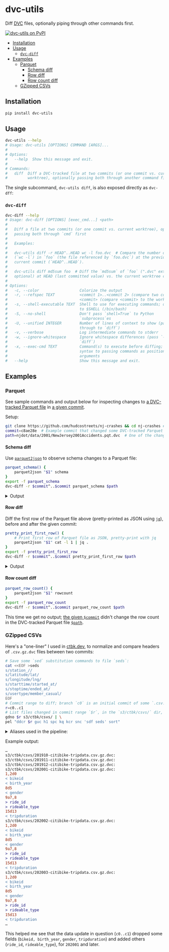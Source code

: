 # dvc-utils
Diff [DVC] files, optionally piping through other commands first.

[![dvc-utils on PyPI](https://img.shields.io/pypi/v/dvc-utils?label=dvc-utils)][PyPI]

<!-- toc -->
- [Installation](#installation)
- [Usage](#usage)
    - [`dvc-diff`](#dvc-diff)
- [Examples](#examples)
    - [Parquet](#parquet-diff)
        - [Schema diff](#parquet-schema-diff)
        - [Row diff](#parquet-row-diff)
        - [Row count diff](#parquet-row-count-diff)
    - [GZipped CSVs](#csv-gz)
<!-- /toc -->

## Installation <a id="installation"></a>
```bash
pip install dvc-utils
```

## Usage <a id="usage"></a>
<!-- `bmdf -- dvc-utils --help` -->
```bash
dvc-utils --help
# Usage: dvc-utils [OPTIONS] COMMAND [ARGS]...
#
# Options:
#   --help  Show this message and exit.
#
# Commands:
#   diff  Diff a DVC-tracked file at two commits (or one commit vs. current
#         worktree), optionally passing both through another command first
```

The single subcommand, `dvc-utils diff`, is also exposed directly as `dvc-dff`:

### `dvc-diff` <a id="dvc-diff"></a>
<!-- `bmdf -- dvc-diff --help` -->
```bash
dvc-diff --help
# Usage: dvc-diff [OPTIONS] [exec_cmd...] <path>
#
#   Diff a file at two commits (or one commit vs. current worktree), optionally
#   passing both through `cmd` first
#
#   Examples:
#
#   dvc-utils diff -r HEAD^..HEAD wc -l foo.dvc  # Compare the number of lines
#   (`wc -l`) in `foo` (the file referenced by `foo.dvc`) at the previous vs.
#   current commit (`HEAD^..HEAD`).
#
#   dvc-utils diff md5sum foo  # Diff the `md5sum` of `foo` (".dvc" extension is
#   optional) at HEAD (last committed value) vs. the current worktree content.
#
# Options:
#   -c, --color                  Colorize the output
#   -r, --refspec TEXT           <commit 1>..<commit 2> (compare two commits) or
#                                <commit> (compare <commit> to the worktree)
#   -s, --shell-executable TEXT  Shell to use for executing commands; defaults
#                                to $SHELL (/bin/bash)
#   -S, --no-shell               Don't pass `shell=True` to Python
#                                `subprocess`es
#   -U, --unified INTEGER        Number of lines of context to show (passes
#                                through to `diff`)
#   -v, --verbose                Log intermediate commands to stderr
#   -w, --ignore-whitespace      Ignore whitespace differences (pass `-w` to
#                                `diff`)
#   -x, --exec-cmd TEXT          Command(s) to execute before diffing; alternate
#                                syntax to passing commands as positional
#                                arguments
#   --help                       Show this message and exit.
```

## Examples <a id="examples"></a>

### Parquet <a id="parquet-diff"></a>
See sample commands and output below for inspecting changes to [a DVC-tracked Parquet file][commit path] in [a given commit][commit].

Setup:
```bash
git clone https://github.com/hudcostreets/nj-crashes && cd nj-crashes # Clone + enter example repo
commit=c8ae28e  # Example commit that changed some DVC-tracked Parquet files
path=njdot/data/2001/NewJersey2001Accidents.pqt.dvc  # One of the changed files
```

#### Schema diff <a id="parquet-schema-diff"></a>
Use [`parquet2json`] to observe schema changes to a Parquet file:
```bash
parquet_schema() {
    parquet2json "$1" schema
}
export -f parquet_schema
dvc-diff -r $commit^..$commit parquet_schema $path
```
<details><summary>Output</summary>

```diff
2d1
<   OPTIONAL BYTE_ARRAY Year (STRING);
8,10d6
<   OPTIONAL BYTE_ARRAY Crash Date (STRING);
<   OPTIONAL BYTE_ARRAY Crash Day Of Week (STRING);
<   OPTIONAL BYTE_ARRAY Crash Time (STRING);
14,17c10,13
<   OPTIONAL BYTE_ARRAY Total Killed (STRING);
<   OPTIONAL BYTE_ARRAY Total Injured (STRING);
<   OPTIONAL BYTE_ARRAY Pedestrians Killed (STRING);
<   OPTIONAL BYTE_ARRAY Pedestrians Injured (STRING);
---
>   OPTIONAL INT64 Total Killed;
>   OPTIONAL INT64 Total Injured;
>   OPTIONAL INT64 Pedestrians Killed;
>   OPTIONAL INT64 Pedestrians Injured;
20,21c16,17
<   OPTIONAL BYTE_ARRAY Alcohol Involved (STRING);
<   OPTIONAL BYTE_ARRAY HazMat Involved (STRING);
---
>   OPTIONAL BOOLEAN Alcohol Involved;
>   OPTIONAL BOOLEAN HazMat Involved;
23c19
<   OPTIONAL BYTE_ARRAY Total Vehicles Involved (STRING);
---
>   OPTIONAL INT64 Total Vehicles Involved;
29c25
<   OPTIONAL BYTE_ARRAY Mile Post (STRING);
---
>   OPTIONAL DOUBLE Mile Post;
47,48c43,44
<   OPTIONAL BYTE_ARRAY Latitude (STRING);
<   OPTIONAL BYTE_ARRAY Longitude (STRING);
---
>   OPTIONAL DOUBLE Latitude;
>   OPTIONAL DOUBLE Longitude;
51a48
>   OPTIONAL INT64 Date (TIMESTAMP(MICROS,false));
```

Here we can see that various date/time columns were consolidated, and several stringly-typed columns were converted to ints, floats, and booleans.

</details>

#### Row diff <a id="parquet-row-diff"></a>
Diff the first row of the Parquet file above (pretty-printed as JSON using [`jq`]), before and after the given commit:

```bash
pretty_print_first_row() {
    # Print first row of Parquet file as JSON, pretty-print with jq
    parquet2json "$1" cat -l 1 | jq .
}
export -f pretty_print_first_row
dvc-diff -r $commit^..$commit pretty_print_first_row $path
```

<details><summary>Output</summary>

```diff
2d1
<   "Year": "2001",
8,10d6
<   "Crash Date": "12/21/2001",
<   "Crash Day Of Week": "F",
<   "Crash Time": "1834",
14,17c10,13
<   "Total Killed": "0",
<   "Total Injured": "0",
<   "Pedestrians Killed": "0",
<   "Pedestrians Injured": "0",
---
>   "Total Killed": 0,
>   "Total Injured": 0,
>   "Pedestrians Killed": 0,
>   "Pedestrians Injured": 0,
20,21c16,17
<   "Alcohol Involved": "N",
<   "HazMat Involved": "N",
---
>   "Alcohol Involved": false,
>   "HazMat Involved": false,
23c19
<   "Total Vehicles Involved": "2",
---
>   "Total Vehicles Involved": 2,
29c25
<   "Mile Post": "",
---
>   "Mile Post": null,
47,48c43,44
<   "Latitude": "",
<   "Longitude": "",
---
>   "Latitude": null,
>   "Longitude": null,
51c47,48
<   "Reporting Badge No.": "830"
---
>   "Reporting Badge No.": "830",
>   "Date": "2001-12-21 18:34:00 +00:00"
```

This reflects the schema changes above.

</details>

#### Row count diff <a id="parquet-row-count-diff"></a>
```bash
parquet_row_count() {
    parquet2json "$1" rowcount
}
export -f parquet_row_count
dvc-diff -r $commit^..$commit parquet_row_count $path
```

This time we get no output; [the given `$commit`][commit] didn't change the row count in the DVC-tracked Parquet file [`$path`][commit path].

### GZipped CSVs <a id="csv-gz"></a>

Here's a "one-liner" I used in [ctbk.dev][ctbk.dev gh], to normalize and compare headers of `.csv.gz.dvc` files between two commits:

```bash
# Save some `sed` substitution commands to file `seds`:
cat <<EOF >seds
s/station_//
s/latitude/lat/
s/longitude/lng/
s/starttime/started_at/
s/stoptime/ended_at/
s/usertype/member_casual/
EOF
# Commit range to diff; branch `c0` is an initial commit of some `.csv.gz` files, branch `c1` is a later commit after some updates
r=c0..c1
# List files changed in commit range `$r`, in the `s3/ctbk/csvs/` dir, piping through several post-processing commands:
gdno $r s3/ctbk/csvs/ | \
pel "ddcr $r guc h1 spc kq kcr snc 'sdf seds' sort"
```

<details>
<summary>
Aliases used in the pipeline:
</summary>

- [`gdno`] (`git diff --name-only`): list files changed in the given commit range and directory
- [`pel`]: [`parallel`] alias that prepends an `echo {}` to the command
- [`ddcr`] (`dvc-diff -cr`): colorized `diff` output, revision range `$r`
- [`guc`] (`gunzip -c`): uncompress the `.csv.gz` files
- [`h1`] (`head -n1`): only examine each file's header line
- [`spc`] (`tr , $'\n'`): split the header line by commas (so each column name will be on one line, for easier `diff`ing below)
- [`kq`] (`tr -d '"'`): kill quote characters (in this case, header-column name quoting changed, but I don't care about that)
- [`kcr`] (`tr -d '\r'`): kill carriage returns (line endings also changed)
- [`snc`] (`sed -f 'snake_case.sed'`): snake-case column names
- [`sdf`] (`sed -f`): execute the `sed` substitution commands defined in the `seds` file above
- `sort`: sort the column names alphabetically (to identify missing or added columns, ignore rearrangements)

Note:
- Most of these are exported Bash functions, allowing them to be used inside the [`parallel`] command.
- I was able to build this pipeline iteratively, adding steps to normalize out the bits I didn't care about (and accumulating the `seds` commands).
</details>

Example output:
```diff
…
s3/ctbk/csvs/201910-citibike-tripdata.csv.gz.dvc:
s3/ctbk/csvs/201911-citibike-tripdata.csv.gz.dvc:
s3/ctbk/csvs/201912-citibike-tripdata.csv.gz.dvc:
s3/ctbk/csvs/202001-citibike-tripdata.csv.gz.dvc:
1,2d0
< bikeid
< birth_year
8d5
< gender
9a7,8
> ride_id
> rideable_type
15d13
< tripduration
s3/ctbk/csvs/202002-citibike-tripdata.csv.gz.dvc:
1,2d0
< bikeid
< birth_year
8d5
< gender
9a7,8
> ride_id
> rideable_type
15d13
< tripduration
s3/ctbk/csvs/202003-citibike-tripdata.csv.gz.dvc:
1,2d0
< bikeid
< birth_year
8d5
< gender
9a7,8
> ride_id
> rideable_type
15d13
< tripduration
…
```

This helped me see that the data update in question (`c0..c1`) dropped some fields (`bikeid, birth_year`, `gender`, `tripduration`) and added others (`ride_id`, `rideable_type`), for `202001` and later.

[DVC]: https://dvc.org/
[PyPI]: https://pypi.org/project/dvc-utils/
[`parquet2json`]: https://github.com/jupiter/parquet2json
[hudcostreets/nj-crashes]: https://github.com/hudcostreets/nj-crashes
[Parquet]: https://parquet.apache.org/
[commit]: https://github.com/hudcostreets/nj-crashes/commit/c8ae28e64f4917895d84074913f48e0a7afbc3d7
[commit path]: https://github.com/hudcostreets/nj-crashes/commit/c8ae28e64f4917895d84074913f48e0a7afbc3d7#diff-7f812dce61e0996354f4af414203e0933ccdfe9613cb406c40c1c41a14b9769c
[hudcostreets/nj-crashes]: https://github.com/hudcostreets/nj-crashes
[ctbk.dev gh]: https://github.com/neighbor-ryan/ctbk.dev
[`jq`]: https://jqlang.github.io/jq/
[`parallel`]: https://www.gnu.org/software/parallel/

[`gdno`]: https://github.com/ryan-williams/git-helpers/blob/96560df1406f41676f293becefb423895a755faf/diff/.gitconfig#L31
[`pel`]: https://github.com/ryan-williams/parallel-helpers/blob/e7ee109c4085c04036840ea78999cff73fcf9502/.parallel-rc#L6-L17
[`ddcr`]: https://github.com/ryan-williams/aws-helpers/blob/8a314f1e6b336833c772459de6b739f5c06a51a3/.dvc-rc#L84
[`guc`]: https://github.com/ryan-williams/zip-helpers/blob/c67d84fb06c0ab3609dacb68d900344d3b8e8f04/.zip-rc#L16
[`h1`]: https://github.com/ryan-williams/head-tail-helpers/blob/9715690f47ceeff6b6948b2093901f2b0830114b/.head-tail-rc#L3
[`spc`]: https://github.com/ryan-williams/col-helpers/blob/9493d003224249ee240d023f71ab03bdd4174b88/.cols-rc#L8
[`kq`]: https://github.com/ryan-williams/arg-helpers/blob/a8c60809f8878fa38b3c03614778fcf29132538e/.arg-rc#L115
[`kcr`]: https://github.com/ryan-williams/arg-helpers/blob/a8c60809f8878fa38b3c03614778fcf29132538e/.arg-rc#L118
[`snc`]: https://github.com/ryan-williams/case-helpers/blob/c40a62a9656f0d52d68fb3a108ae6bb3eed3c7bd/.case-rc#L9
[`sdf`]: https://github.com/ryan-williams/arg-helpers/blob/a8c60809f8878fa38b3c03614778fcf29132538e/.arg-rc#L138
